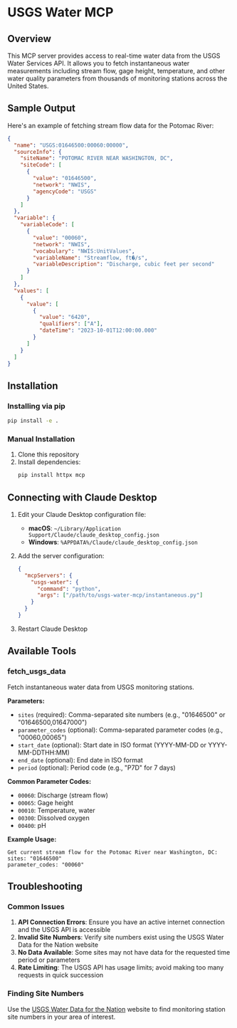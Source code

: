 # USGS Water MCP

## Overview

This MCP server provides access to real-time water data from the USGS Water Services API. It allows you to fetch instantaneous water measurements including stream flow, gage height, temperature, and other water quality parameters from thousands of monitoring stations across the United States.

## Sample Output

Here's an example of fetching stream flow data for the Potomac River:

```json
{
  "name": "USGS:01646500:00060:00000",
  "sourceInfo": {
    "siteName": "POTOMAC RIVER NEAR WASHINGTON, DC",
    "siteCode": [
      {
        "value": "01646500",
        "network": "NWIS",
        "agencyCode": "USGS"
      }
    ]
  },
  "variable": {
    "variableCode": [
      {
        "value": "00060",
        "network": "NWIS",
        "vocabulary": "NWIS:UnitValues",
        "variableName": "Streamflow, ft�/s",
        "variableDescription": "Discharge, cubic feet per second"
      }
    ]
  },
  "values": [
    {
      "value": [
        {
          "value": "6420",
          "qualifiers": ["A"],
          "dateTime": "2023-10-01T12:00:00.000"
        }
      ]
    }
  ]
}
```

## Installation

### Installing via pip

```bash
pip install -e .
```

### Manual Installation

1. Clone this repository
2. Install dependencies:
   ```bash
   pip install httpx mcp
   ```

## Connecting with Claude Desktop

1. Edit your Claude Desktop configuration file:
   - **macOS**: `~/Library/Application Support/Claude/claude_desktop_config.json`
   - **Windows**: `%APPDATA%/Claude/claude_desktop_config.json`

2. Add the server configuration:
   ```json
   {
     "mcpServers": {
       "usgs-water": {
         "command": "python",
         "args": ["/path/to/usgs-water-mcp/instantaneous.py"]
       }
     }
   }
   ```

3. Restart Claude Desktop

## Available Tools

### fetch_usgs_data

Fetch instantaneous water data from USGS monitoring stations.

**Parameters:**
- `sites` (required): Comma-separated site numbers (e.g., "01646500" or "01646500,01647000")
- `parameter_codes` (optional): Comma-separated parameter codes (e.g., "00060,00065")
- `start_date` (optional): Start date in ISO format (YYYY-MM-DD or YYYY-MM-DDTHH:MM)
- `end_date` (optional): End date in ISO format
- `period` (optional): Period code (e.g., "P7D" for 7 days)

**Common Parameter Codes:**
- `00060`: Discharge (stream flow)
- `00065`: Gage height
- `00010`: Temperature, water
- `00300`: Dissolved oxygen
- `00400`: pH

**Example Usage:**
```
Get current stream flow for the Potomac River near Washington, DC:
sites: "01646500"
parameter_codes: "00060"
```

## Troubleshooting

### Common Issues

1. **API Connection Errors**: Ensure you have an active internet connection and the USGS API is accessible
2. **Invalid Site Numbers**: Verify site numbers exist using the USGS Water Data for the Nation website
3. **No Data Available**: Some sites may not have data for the requested time period or parameters
4. **Rate Limiting**: The USGS API has usage limits; avoid making too many requests in quick succession

### Finding Site Numbers

Use the [USGS Water Data for the Nation](https://waterdata.usgs.gov/nwis) website to find monitoring station site numbers in your area of interest.